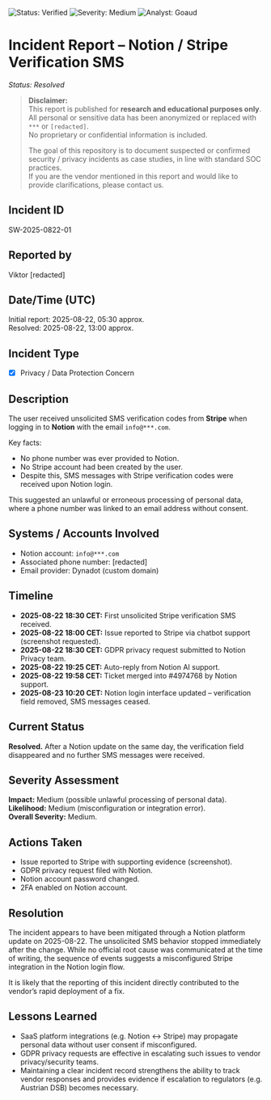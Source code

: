 ![Status: Verified](https://img.shields.io/badge/status-verified-brightgreen)
![Severity: Medium](https://img.shields.io/badge/severity-Medium-yellow)
![Analyst: Goaud](https://img.shields.io/badge/analyst-goaud-black)


# Incident Report – Notion / Stripe Verification SMS

*Status: Resolved*  

> **Disclaimer:**  
> This report is published for **research and educational purposes only**.  
> All personal or sensitive data has been anonymized or replaced with `***` or `[redacted]`.  
> No proprietary or confidential information is included.  
>
> The goal of this repository is to document suspected or confirmed security / privacy incidents as case studies, in line with standard SOC practices.  
> If you are the vendor mentioned in this report and would like to provide clarifications, please contact us.  

## Incident ID

SW-2025-0822-01  

## Reported by

Viktor [redacted]  

## Date/Time (UTC)

Initial report: 2025-08-22, 05:30 approx.  
Resolved: 2025-08-22, 13:00 approx.  

## Incident Type

- [x] Privacy / Data Protection Concern  

## Description

The user received unsolicited SMS verification codes from **Stripe** when logging in to **Notion** with the email `info@***.com`.  

Key facts:

- No phone number was ever provided to Notion.
- No Stripe account had been created by the user.  
- Despite this, SMS messages with Stripe verification codes were received upon Notion login.  

This suggested an unlawful or erroneous processing of personal data, where a phone number was linked to an email address without consent.  

## Systems / Accounts Involved

- Notion account: `info@***.com`  
- Associated phone number: [redacted]  
- Email provider: Dynadot (custom domain)  

## Timeline

- **2025-08-22 18:30 CET:** First unsolicited Stripe verification SMS received.  
- **2025-08-22 18:00 CET:** Issue reported to Stripe via chatbot support (screenshot requested).  
- **2025-08-22 18:30 CET:** GDPR privacy request submitted to Notion Privacy team.  
- **2025-08-22 19:25 CET:** Auto-reply from Notion AI support.  
- **2025-08-22 19:58 CET:** Ticket merged into #4974768 by Notion support.  
- **2025-08-23 10:20 CET:** Notion login interface updated – verification field removed, SMS messages ceased.  

## Current Status

**Resolved.** After a Notion update on the same day, the verification field disappeared and no further SMS messages were received.  

## Severity Assessment

**Impact:** Medium (possible unlawful processing of personal data).  
**Likelihood:** Medium (misconfiguration or integration error).  
**Overall Severity:** Medium.  

## Actions Taken

- Issue reported to Stripe with supporting evidence (screenshot).  
- GDPR privacy request filed with Notion.  
- Notion account password changed.  
- 2FA enabled on Notion account.  

## Resolution

The incident appears to have been mitigated through a Notion platform update on 2025-08-22. The unsolicited SMS behavior stopped immediately after the change. While no official root cause was communicated at the time of writing, the sequence of events suggests a misconfigured Stripe integration in the Notion login flow.  

It is likely that the reporting of this incident directly contributed to the vendor’s rapid deployment of a fix.  

## Lessons Learned

- SaaS platform integrations (e.g. Notion ↔ Stripe) may propagate personal data without user consent if misconfigured.  
- GDPR privacy requests are effective in escalating such issues to vendor privacy/security teams.  
- Maintaining a clear incident record strengthens the ability to track vendor responses and provides evidence if escalation to regulators (e.g. Austrian DSB) becomes necessary.  
